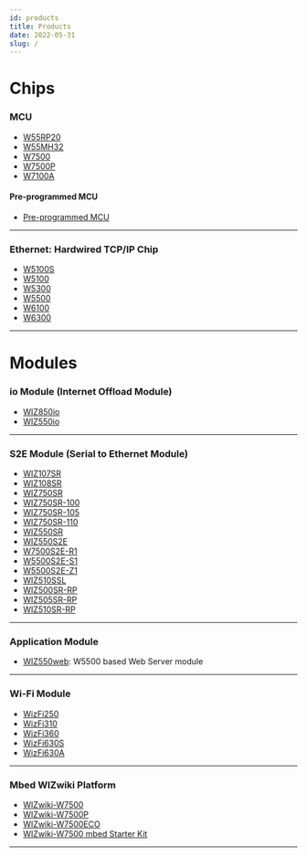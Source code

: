 ```yaml
---
id: products
title: Products
date: 2022-05-31
slug: /
---
```


# Chips
### MCU

  - [W55RP20](./iMCU/W55RP20/Overview.mdx)
  - [W55MH32](./iMCU/W55MH32/Overview.md)
  - [W7500](./iMCU/W7500/Overview.md)
  - [W7500P](./iMCU/W7500P/Overview.md)
  - [W7100A](./iMCU/W7100/W7100A.md)
#### Pre-programmed MCU
  - [Pre-programmed MCU](./Pre-programmed-MCU/Pre-programmed-MCU.md) 
-----
### Ethernet: Hardwired TCP/IP Chip

  - [W5100S](./iEthernet/W5100S/Overview.md)
  - [W5100](./iEthernet/W5100/Overview.md)
  - [W5300](./iEthernet/W5300/Overview.md)
  - [W5500](./iEthernet/W5500/Overview.md)
  - [W6100](./iEthernet/W6100/Overview.md)
  - [W6300](./iEthernet/W6300/Overview.md)

-----

# Modules
### io Module (Internet Offload Module)

  * [WIZ850io](./Modules/ioModule/WIZ850io.md)
  * [WIZ550io](./Modules/ioModule/wiz550io.md)

-----

### S2E Module (Serial to Ethernet Module)

<!-- ### 1 Serial Port -->

 * [WIZ107SR](./Modules/Serial-to-Ethernet-Module/WIZ107SR/wiz107sr.md)
 * [WIZ108SR](./Modules/Serial-to-Ethernet-Module/WIZ108SR/wiz108sr.md)
 * [WIZ750SR](./Modules/Serial-to-Ethernet-Module/WIZ750SR/WIZ750SR.mdx)
 * [WIZ750SR-100](./Modules/Serial-to-Ethernet-Module/WIZ750SR-100/WIZ750SR-100.mdx)
 * [WIZ750SR-105](./Modules/Serial-to-Ethernet-Module/WIZ750SR-105/WIZ750SR-105.mdx)
 * [WIZ750SR-110](./Modules/Serial-to-Ethernet-Module/WIZ750SR-110/WIZ750SR-110.mdx)
 * [WIZ550SR](./Modules/Serial-to-Ethernet-Module/WIZ550SR/WIZ550SR.mdx)
 * [WIZ550S2E](./Modules/Serial-to-Ethernet-Module/WIZ550S2E/WIZ550S2E.md)
 * [W7500S2E-R1](./Modules/Serial-to-Ethernet-Module/W7500S2E-R1/W7500S2E-R1.mdx)
 * [W5500S2E-S1](./Modules/Serial-to-Ethernet-Module/W5500S2E-S1/W5500S2E-S1.mdx)
 * [W5500S2E-Z1](./Modules/Serial-to-Ethernet-Module/W5500S2E-Z1/W5500S2E-Z1.mdx)
 * [WIZ510SSL](./Modules/Serial-to-Ethernet-Module/WIZ510SSL/WIZ510SSL.md)
 * [WIZ500SR-RP](./Modules/Serial-to-Ethernet-Module/WIZ500SR-RP/WIZ500SR-RP.mdx)
 * [WIZ505SR-RP](./Modules/Serial-to-Ethernet-Module/WIZ505SR-RP/WIZ505SR-RP.mdx)
 * [WIZ510SR-RP](./Modules/Serial-to-Ethernet-Module/WIZ510SR-RP/WIZ510SR-RP.mdx)

<!-- ### 2 Serial Port -->

<!-- ### 4 Serial Port -->

-----

### Application Module

  * [WIZ550web](./App-Module/WIZ550web/WIZ550web.md): W5500 based Web Server module

-----

### Wi-Fi Module

  * [WizFi250](./Modules/Wi-Fi-Module/WizFi250/WizFi250.md)
  * [WizFi310](./Modules/Wi-Fi-Module/WizFi310/WizFi310.md)
  * [WizFi360](./Modules/Wi-Fi-Module/WizFi360/WizFi360.mdx)
  * [WizFi630S](./Modules/Wi-Fi-Module/WizFi630S/WizFi630S.mdx)
  * [WizFi630A](./Modules/Wi-Fi-Module/WizFi630A/WizFi630A.md)

-----

### Mbed WIZwiki Platform

  - [WIZwiki-W7500](./Mbed-WIZwiki-Platform/wizwiki-w7500.md)
  - [WIZwiki-W7500P](./Mbed-WIZwiki-Platform/wizwiki-w7500p.md) 
  - [WIZwiki-W7500ECO](./Mbed-WIZwiki-Platform/wizwiki-w7500eco.md)
  - [WIZwiki-W7500 mbed Starter Kit](./Mbed-WIZwiki-Platform/WIZwiki-W7500-Mbed-Starter-Kit/WIZwiki-W7500-Mbed-Starter-Kit.md)

-----
<!-- 
## Open Source Hardware

### W7500 based 

* Board
  * [Surf 5](./Open-Source-Hardware/surf5/surf5.md)


### RP2040 (Raspberry Pi Pico) based 

* Board
  * [WizFi360-EVB-Pico](./Open-Source-Hardware/WizFi360-EVB-Pico.md)
  * [W6100-EVB-Pico](./iEthernet/W6100/W6100-EVB-Pico.md)
  * [W5500-EVB-Pico](./iEthernet/W5500/w5500-evb-pico.md)
  * [W5100S-EVB-Pico](./iEthernet/W5100S/w5100s-evb-pico.md)


### RP2350 (Raspberry Pi Pico2) based 

* Board
  * [W6300-EVB-Pico2](./iEthernet/W6300/W6300-EVB-Pico2.md)
  * [W6100-EVB-Pico2](./iEthernet/W6100/W6100-EVB-Pico2.md)
  * [W5500-EVB-Pico2](./iEthernet/W5500/w5500-evb-pico2.md)
  * [W5100S-EVB-Pico2](./iEthernet/W5100S/w5100s-evb-pico2.md)
  
* HAT
  * [WIZnet Ethernet HAT](./Open-Source-Hardware/WIZnet-Ethernet-HAT.md)

### Arduino

* Board
  * [WizArduino M0 ETH](./Open-Source-Hardware/WizArduino_M0_ETH_eng.md)
    * [WizArduino M0 ETH (KO)](./Open-Source-Hardware/WizArduino_M0_ETH.md)
  * [WizArduino MEGA WIFI](./Open-Source-Hardware/WizArduino_MEGA_WIFI_eng.md)
    * [WizArduino MEGA WIFI (KO)](./Open-Source-Hardware/WizArduino_MEGA_WIFI.md)
* Shield
  * [W5500 Ethernet Shield](./Open-Source-Hardware/W5500_Ethernet_Shield.md)
    * [W5500 Ethernet Shield (KO)](./Open-Source-Hardware/W5500_Ethernet_Shield_kor.md)
    * [W5500 Ethernet Shield (JP)](./Open-Source-Hardware/W5500_Ethernet_Shield_jp.md)
  * [W5100S (MKR-)Ethernet Shield](./Open-Source-Hardware/W5100S-MKR-Ethernet-Shield.md)
  * [W6100 (MKR-)Ethernet Shield](./Open-Source-Hardware/W6100-MKR-Ethernet-Shield.md)
  * [WizFi310 Shield (discontinued)](./Open-Source-Hardware/WizFi310_Shield.md)
  * [ioShield-A](./Open-Source-Hardware/ioShield-A.md)
  * [ioShield-K](./Open-Source-Hardware/ioShield-K.md)
  * [ioShield-L](./Open-Source-Hardware/ioShield-L.md)

### PoE 

* Module
  * [WIZPoE-P1](./Open-Source-Hardware/PoE/WIZPoE-P1.md)

<!-- 
  - [WizFi360-EVB-Pico](Open-Source-Hardware/WizFi360-EVB-Pico.md)
  - [WIZnet Ethernet HAT](Open-Source-Hardware/WIZnet-Ethernet-HAT.md)
  - [WizArduino M0 ETH](Open-Source-Hardware/WizArduino_M0_ETH.md)
  - [WizArduino MEGA WIFI](Open-Source-Hardware/WizArduino_MEGA_WIFI.md)
  - [WizFi310 Shield](Open-Source-Hardware/WizFi310_Shield.md)
  - [W5500 Ethernet Shield](Open-Source-Hardware/W5500_Ethernet_Shield.md)
  - [ioShield-A](Open-Source-Hardware/ioShield-A.md)
  - [ioShield-K](Open-Source-Hardware/ioShield-K.md)
  - [ioShield-L](Open-Source-Hardware/ioShield-L.md) 
-->

